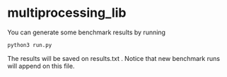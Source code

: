 # multiprocessing_lib

You can generate some benchmark results by running
```sh
python3 run.py
```
The results will be saved on results.txt . Notice that new benchmark runs will append on this file.
